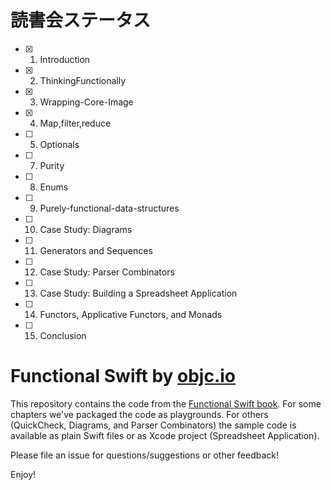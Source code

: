 # 読書会ステータス

- [x] 1. Introduction
- [x] 2. ThinkingFunctionally
- [x] 3. Wrapping-Core-Image
- [x] 4. Map,filter,reduce
- [ ] 5. Optionals
- [ ] 7. Purity
- [ ] 8. Enums
- [ ] 9. Purely-functional-data-structures
- [ ] 10. Case Study: Diagrams
- [ ] 11. Generators and Sequences
- [ ] 12. Case Study: Parser Combinators
- [ ] 13. Case Study: Building a Spreadsheet Application
- [ ] 14. Functors, Applicative Functors, and Monads
- [ ] 15. Conclusion

# Functional Swift by [objc.io](https://www.objc.io)

This repository contains the code from the [Functional Swift book](https://www.objc.io/books/functional-swift). For some chapters we've packaged the code as playgrounds. For others (QuickCheck, Diagrams, and Parser Combinators) the sample code is available as plain Swift files or as Xcode project (Spreadsheet Application).

Please file an issue for questions/suggestions or other feedback!

Enjoy!

